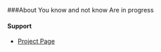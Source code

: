 ###About
You know and not know 
Are in progress

#### Support
- [Project Page](http://www.rover12421.com/shakaapktool)

